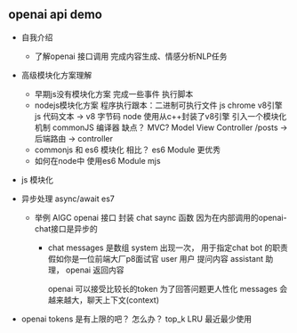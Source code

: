 ## openai api demo

- 自我介绍
    - 了解openai 接口调用 完成内容生成、情感分析NLP任务

- 高级模块化方案理解
    - 早期js没有模块化方案
        完成一些事件 执行脚本
    - nodejs模块化方案
        程序执行跟本：二进制可执行文件
        js chrome v8引擎 js 代码文本 -> v8 字节码
        node 使用从c++封装了v8引擎 引入一个模块化机制 commonJS
        编译器
        缺点？ MVC? Model View Controller
        /posts -> 后端路由 -> controller
    - commonjs 和 es6 模块化 相比？ es6 Module 更优秀
    - 如何在node中 使用es6 Module mjs

- js 模块化
- 异步处理
    async/await es7
    - 举例 AIGC openai 接口 封装 chat saync 函数
        因为在内部调用的openai-chat接口是异步的
        - chat messages 是数组
            system 出现一次， 用于指定chat bot 的职责 假如你是一位前端大厂p8面试官
            user 用户 提问内容
            assistant 助理， openai 返回内容

            openai 可以接受比较长的token 为了回答问题更人性化
            messages 会越来越大，聊天上下文(context)

- openai tokens 是有上限的吧？ 怎么办？ top_k
    LRU 最近最少使用